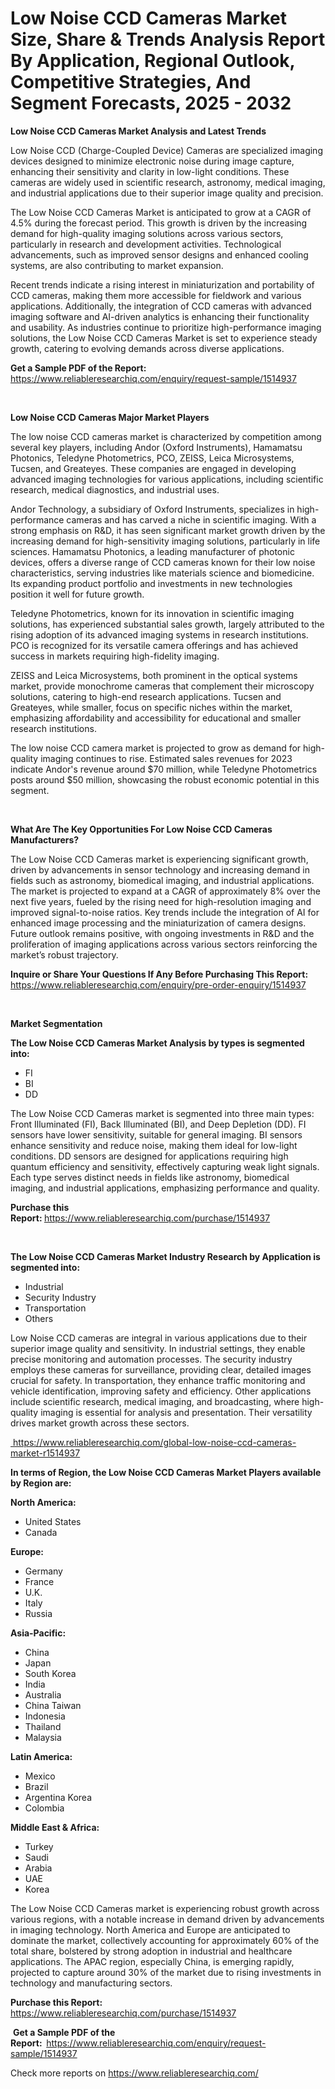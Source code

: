 <p><h1>Low Noise CCD Cameras Market Size, Share & Trends Analysis Report By Application, Regional Outlook, Competitive Strategies, And Segment Forecasts, 2025 - 2032</h1></p><p><strong>Low Noise CCD Cameras Market Analysis and Latest Trends</strong></p>
<p><p>Low Noise CCD (Charge-Coupled Device) Cameras are specialized imaging devices designed to minimize electronic noise during image capture, enhancing their sensitivity and clarity in low-light conditions. These cameras are widely used in scientific research, astronomy, medical imaging, and industrial applications due to their superior image quality and precision.</p><p>The Low Noise CCD Cameras Market is anticipated to grow at a CAGR of 4.5% during the forecast period. This growth is driven by the increasing demand for high-quality imaging solutions across various sectors, particularly in research and development activities. Technological advancements, such as improved sensor designs and enhanced cooling systems, are also contributing to market expansion. </p><p>Recent trends indicate a rising interest in miniaturization and portability of CCD cameras, making them more accessible for fieldwork and various applications. Additionally, the integration of CCD cameras with advanced imaging software and AI-driven analytics is enhancing their functionality and usability. As industries continue to prioritize high-performance imaging solutions, the Low Noise CCD Cameras Market is set to experience steady growth, catering to evolving demands across diverse applications.</p></p>
<p><strong>Get a Sample PDF of the Report:&nbsp;</strong> <a href="https://www.reliableresearchiq.com/enquiry/request-sample/1514937?utm_campaign=1102&utm_medium=2&utm_source=Github&utm_content=ia&utm_term=18012025&utm_id=low-noise-ccd-cameras">https://www.reliableresearchiq.com/enquiry/request-sample/1514937</a></p>
<p>&nbsp;</p>
<p><strong>Low Noise CCD Cameras Major Market Players</strong></p>
<p><p>The low noise CCD cameras market is characterized by competition among several key players, including Andor (Oxford Instruments), Hamamatsu Photonics, Teledyne Photometrics, PCO, ZEISS, Leica Microsystems, Tucsen, and Greateyes. These companies are engaged in developing advanced imaging technologies for various applications, including scientific research, medical diagnostics, and industrial uses.</p><p>Andor Technology, a subsidiary of Oxford Instruments, specializes in high-performance cameras and has carved a niche in scientific imaging. With a strong emphasis on R&D, it has seen significant market growth driven by the increasing demand for high-sensitivity imaging solutions, particularly in life sciences. Hamamatsu Photonics, a leading manufacturer of photonic devices, offers a diverse range of CCD cameras known for their low noise characteristics, serving industries like materials science and biomedicine. Its expanding product portfolio and investments in new technologies position it well for future growth.</p><p>Teledyne Photometrics, known for its innovation in scientific imaging solutions, has experienced substantial sales growth, largely attributed to the rising adoption of its advanced imaging systems in research institutions. PCO is recognized for its versatile camera offerings and has achieved success in markets requiring high-fidelity imaging.</p><p>ZEISS and Leica Microsystems, both prominent in the optical systems market, provide monochrome cameras that complement their microscopy solutions, catering to high-end research applications. Tucsen and Greateyes, while smaller, focus on specific niches within the market, emphasizing affordability and accessibility for educational and smaller research institutions.</p><p>The low noise CCD camera market is projected to grow as demand for high-quality imaging continues to rise. Estimated sales revenues for 2023 indicate Andor's revenue around $70 million, while Teledyne Photometrics posts around $50 million, showcasing the robust economic potential in this segment.</p></p>
<p>&nbsp;</p>
<p><strong>What Are The Key Opportunities For Low Noise CCD Cameras Manufacturers?</strong></p>
<p><p>The Low Noise CCD Cameras market is experiencing significant growth, driven by advancements in sensor technology and increasing demand in fields such as astronomy, biomedical imaging, and industrial applications. The market is projected to expand at a CAGR of approximately 8% over the next five years, fueled by the rising need for high-resolution imaging and improved signal-to-noise ratios. Key trends include the integration of AI for enhanced image processing and the miniaturization of camera designs. Future outlook remains positive, with ongoing investments in R&D and the proliferation of imaging applications across various sectors reinforcing the market’s robust trajectory.</p></p>
<p><strong>Inquire or Share Your Questions If Any Before Purchasing This Report:</strong> <a href="https://www.reliableresearchiq.com/enquiry/pre-order-enquiry/1514937?utm_campaign=1102&utm_medium=2&utm_source=Github&utm_content=ia&utm_term=18012025&utm_id=low-noise-ccd-cameras">https://www.reliableresearchiq.com/enquiry/pre-order-enquiry/1514937</a></p>
<p>&nbsp;</p>
<p><strong>Market Segmentation</strong></p>
<p><strong>The Low Noise CCD Cameras Market Analysis by types is segmented into:</strong></p>
<p><ul><li>FI</li><li>BI</li><li>DD</li></ul></p>
<p><p>The Low Noise CCD Cameras market is segmented into three main types: Front Illuminated (FI), Back Illuminated (BI), and Deep Depletion (DD). FI sensors have lower sensitivity, suitable for general imaging. BI sensors enhance sensitivity and reduce noise, making them ideal for low-light conditions. DD sensors are designed for applications requiring high quantum efficiency and sensitivity, effectively capturing weak light signals. Each type serves distinct needs in fields like astronomy, biomedical imaging, and industrial applications, emphasizing performance and quality.</p></p>
<p><strong>Purchase this Report:&nbsp;</strong><a href="https://www.reliableresearchiq.com/purchase/1514937?utm_campaign=1102&utm_medium=2&utm_source=Github&utm_content=ia&utm_term=18012025&utm_id=low-noise-ccd-cameras">https://www.reliableresearchiq.com/purchase/1514937</a></p>
<p>&nbsp;</p>
<p><strong>The Low Noise CCD Cameras Market Industry Research by Application is segmented into:</strong></p>
<p><ul><li>Industrial</li><li>Security Industry</li><li>Transportation</li><li>Others</li></ul></p>
<p><p>Low Noise CCD cameras are integral in various applications due to their superior image quality and sensitivity. In industrial settings, they enable precise monitoring and automation processes. The security industry employs these cameras for surveillance, providing clear, detailed images crucial for safety. In transportation, they enhance traffic monitoring and vehicle identification, improving safety and efficiency. Other applications include scientific research, medical imaging, and broadcasting, where high-quality imaging is essential for analysis and presentation. Their versatility drives market growth across these sectors.</p></p>
<p><a href="https://www.reliableresearchiq.com/global-low-noise-ccd-cameras-market-r1514937?utm_campaign=1102&utm_medium=2&utm_source=Github&utm_content=ia&utm_term=18012025&utm_id=low-noise-ccd-cameras">&nbsp;https://www.reliableresearchiq.com/global-low-noise-ccd-cameras-market-r1514937</a></p>
<p><strong>In terms of Region, the Low Noise CCD Cameras Market Players available by Region are:</strong></p>
<p>
    <p> <strong> North America: </strong>
        <ul>
            <li>United States</li>
            <li>Canada</li>
        </ul>
        </p> 
    <p> <strong> Europe: </strong>
        <ul>
            <li>Germany</li>
            <li>France</li>
            <li>U.K.</li>
            <li>Italy</li>
            <li>Russia</li>
        </ul>
        </p> 
    <p> <strong> Asia-Pacific: </strong>
        <ul>
            <li>China</li>
            <li>Japan</li>
            <li>South Korea</li>
            <li>India</li>
            <li>Australia</li>
            <li>China Taiwan</li>
            <li>Indonesia</li>
            <li>Thailand</li>
            <li>Malaysia</li>
        </ul>
        </p> 
    <p> <strong> Latin America: </strong>
        <ul>
            <li>Mexico</li>
            <li>Brazil</li>
            <li>Argentina Korea</li>
            <li>Colombia</li>
        </ul>
        </p> 
    <p> <strong> Middle East & Africa: </strong>
        <ul>
            <li>Turkey</li>
            <li>Saudi</li>
            <li>Arabia</li>
            <li>UAE</li>
            <li>Korea</li>
        </ul>
    </p>
    </p>
<p><p>The Low Noise CCD Cameras market is experiencing robust growth across various regions, with a notable increase in demand driven by advancements in imaging technology. North America and Europe are anticipated to dominate the market, collectively accounting for approximately 60% of the total share, bolstered by strong adoption in industrial and healthcare applications. The APAC region, especially China, is emerging rapidly, projected to capture around 30% of the market due to rising investments in technology and manufacturing sectors.</p></p>
<p><strong>Purchase this Report: </strong><a href="https://www.reliableresearchiq.com/purchase/1514937?utm_campaign=1102&utm_medium=2&utm_source=Github&utm_content=ia&utm_term=18012025&utm_id=low-noise-ccd-cameras">https://www.reliableresearchiq.com/purchase/1514937</a></p>
<p>&nbsp;<strong>Get a Sample PDF of the Report:&nbsp;&nbsp;</strong><a href="https://www.reliableresearchiq.com/enquiry/request-sample/1514937?utm_campaign=1102&utm_medium=2&utm_source=Github&utm_content=ia&utm_term=18012025&utm_id=low-noise-ccd-cameras">https://www.reliableresearchiq.com/enquiry/request-sample/1514937</a></p>
<p><strong></strong></p>
<p>Check more reports on <a href="https://www.reliableresearchiq.com/?utm_campaign=1102&utm_medium=2&utm_source=Github&utm_content=ia&utm_term=18012025&utm_id=low-noise-ccd-cameras">https://www.reliableresearchiq.com/</a></p>